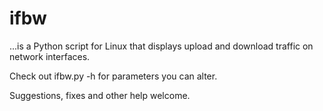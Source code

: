 ifbw
====
...is a Python script for Linux that displays upload and download traffic on network interfaces.

Check out ifbw.py -h for parameters you can alter.

Suggestions, fixes and other help welcome.
